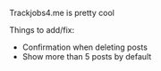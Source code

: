 Trackjobs4.me is pretty cool

Things to add/fix:
- Confirmation when deleting posts
- Show more than 5 posts by default